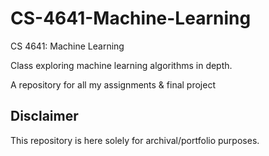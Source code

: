 # CS-4641-Machine-Learning
CS 4641: Machine Learning

Class exploring machine learning algorithms in depth.

A repository for all my assignments & final project

## Disclaimer
This repository is here solely for archival/portfolio purposes.
